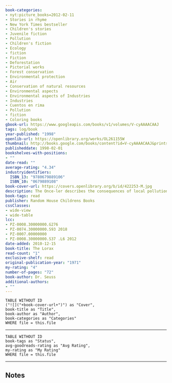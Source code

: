 ```yaml
---
book-categories:
- nyt:picture_books=2012-02-11
- Stories in rhyme
- New York Times bestseller
- Children's stories
- Juvenile fiction
- Pollution
- Children's fiction
- Ecology
- fiction
- Fiction
- Deforestation
- Pictorial works
- Forest conservation
- Environmental protection
- Air
- Conservation of natural resources
- Environmental aspects
- Environmental aspects of Industries
- Industries
- Cuentos en rima
- Pollution
- fiction
- Coloring books
gbook-url: https://www.googleapis.com/books/v1/volumes/V-cyAAAACAAJ
tags: log/book
year-published: "1998"
openlib-url: https://openlibrary.org/works/OL261155W
thumbnail: http://books.google.com/books/content?id=V-cyAAAACAAJ&printsec=frontcover&img=1&zoom=1&source=gbs_api
publisheddate: 1998-02-01
bookshelves-with-positions:
- ""
date-read: ""
average-rating: "4.34"
industryidentifiers:
  ISBN_13: "9780679889106"
  ISBN_10: "0679889108"
book-cover-url: https://covers.openlibrary.org/b/id/422253-M.jpg
description: The Once-ler describes the consequences of local pollution and business practices that harm the environment.
book-tags: read
publisher: Random House Childrens Books
cssClasses:
- wide-view
- wide-table
lcc:
- PZ-0008.30000000.G276
- PZ-0074.30000000.S93 2018
- PZ-0007.00000000
- PZ-0008.30000000.S37 .L6 2012
date-added: 2010-12-15
book-title: The Lorax
read-count: "1"
exclusive-shelf: read
original-publication-year: "1971"
my-rating: "4"
number-of-pages: "72"
book-author: Dr. Seuss
additional-authors:
- ""
---
```


```dataview
TABLE WITHOUT ID
("![]("+book-cover-url+")") as "Cover",
book-title as "Title",
book-author as "Author",
book-categories as "Categories"
WHERE file = this.file
```
---
```dataview
TABLE WITHOUT ID
book-tags as "Status",
avg-goodreads-rating as "Avg Rating",
my-rating as "My Rating"
WHERE file = this.file
```
---
## Notes



